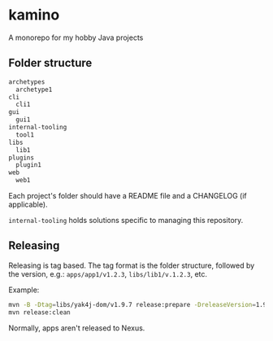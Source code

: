# kamino

A monorepo for my hobby Java projects

## Folder structure

```txt
archetypes
  archetype1
cli
  cli1
gui
  gui1    
internal-tooling
  tool1
libs
  lib1
plugins
  plugin1
web
  web1  
```

Each project's folder should have a README file and a CHANGELOG (if applicable).

`internal-tooling` holds solutions specific to managing this repository.

## Releasing

Releasing is tag based. The tag format is the folder structure,
followed by the version, e.g.: `apps/app1/v1.2.3`, `libs/lib1/v.1.2.3`, etc.

Example:

```sh
mvn -B -Dtag=libs/yak4j-dom/v1.9.7 release:prepare -DreleaseVersion=1.9.7 -DdevelopmentVersion=1.10.0-SNAPSHOT
mvn release:clean
```

Normally, apps aren't released to Nexus.
